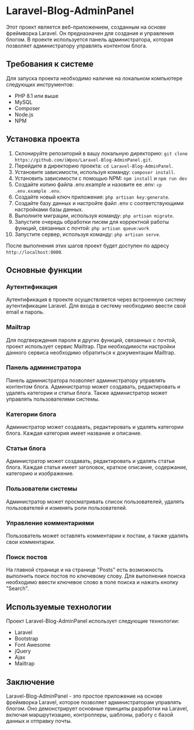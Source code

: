 # Laravel-Blog-AdminPanel
Этот проект является веб-приложением, созданным на основе фреймворка Laravel. Он предназначен для создания и управления блогом. В проекте используется панель администратора, которая позволяет администратору управлять контентом блога.

## Требования к системе
Для запуска проекта необходимо наличие на локальном компьютере следующих инструментов:

- PHP 8.1 или выше
- MySQL
- Composer
- Node.js
- NPM

## Установка проекта
1. Склонируйте репозиторий в вашу локальную директорию: `git clone https://github.com/iWpoo/Laravel-Blog-AdminPanel.git`.
2. Перейдите в директорию проекта: `cd Laravel-Blog-AdminPanel`.
3. Установите зависимости, используя команду: `composer install`.
4. Установить зависимости с помощью NPM: `npm install` и `npm run dev`
5. Создайте копию файла .env.example и назовите ее .env: `cp .env.example .env`.
6. Создайте новый ключ приложения: `php artisan key:generate`.
7. Создайте базу данных и настройте файл .env с соответствующими настройками базы данных.
8. Выполните миграции, используя команду: `php artisan migrate`.
9. Запустите очередь обработки писем для корректной работы функций, связанных с почтой: `php artisan queue:work`
10. Запустите сервер, используя команду: `php artisan serve`.

После выполнения этих шагов проект будет доступен по адресу `http://localhost:8000`.

## Основные функции
### Аутентификация
Аутентификация в проекте осуществляется через встроенную систему аутентификации Laravel. Для входа в систему необходимо ввести свой email и пароль.

### Mailtrap
Для подтверждения пароля и других функций, связанных с почтой, проект использует сервис Mailtrap. При необходимости настройки данного сервиса необходимо обратиться к документации Mailtrap.

### Панель администратора
Панель администратора позволяет администратору управлять контентом блога. Администратор может создавать, редактировать и удалять категории и статьи блога. Также администратор может управлять пользователями системы.

### Категории блога
Администратор может создавать, редактировать и удалять категории блога. Каждая категория имеет название и описание.

### Статьи блога
Администратор может создавать, редактировать и удалять статьи блога. Каждая статья имеет заголовок, краткое описание, содержание, категорию и изображение.

### Пользователи системы
Администратор может просматривать список пользователей, удалять пользователей и изменять роли пользователей.

### Управление комментариями
Пользователь может оставлять комментарии к постам, а также удалять свои комментарии.

### Поиск постов
На главной странице и на странице "Posts" есть возможность выполнить поиск постов по ключевому слову. Для выполнения поиска необходимо ввести ключевое слово в поле поиска и нажать кнопку "Search".

## Используемые технологии
Проект Laravel-Blog-AdminPanel использует следующие технологии:

- Laravel
- Bootstrap 
- Font Awesome
- jQuery 
- Ajax
- Mailtrap 

## Заключение
Laravel-Blog-AdminPanel - это простое приложение на основе фреймворка Laravel, которое позволяет администраторам управлять блогом. Оно демонстрирует основные принципы разработки на Laravel, включая маршрутизацию, контроллеры, шаблоны, работу с базой данных и отправку почты.
